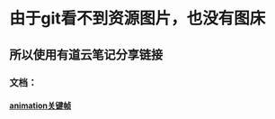 # **由于git看不到资源图片，也没有图床**
## 所以使用有道云笔记分享链接 </br>
### 文档：
#### [animation关键帧](http://note.youdao.com/noteshare?id=9ac922d6ead4655248e2fd11c23dd104&sub=A60D7586CF6348B8A4BD951F7D298CE5)